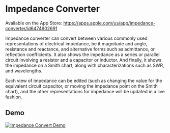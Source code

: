# Impedance Converter

Available on the App Store:  https://apps.apple.com/us/app/impedance-converter/id6474902691

Impedance converter can convert between various commonly used representations of electrical impedance, be it magnitude and angle, resistance and reactance, and alternative forms such as admittance, or reflection coefficients. It also shows the impedance as a series or parallel circuit involving a resistor and a capacitor or inductor. And finally, it shows the impedance on a Smith chart, along with characterizations such as SWR, and wavelengths.

Each view of impedance can be edited (such as changing the value for the equivalent circuit capacitor, or moving the impedance point on the Smith chart), and the other representations for impedance will be updated in a live fashion.

## Demo

[![Impedance Convert Demo](http://img.youtube.com/vi/GAQHbEcIUbI/0.jpg)](http://www.youtube.com/watch?v=GAQHbEcIUbI "Impedance Converter Smith Chart Calculations")

